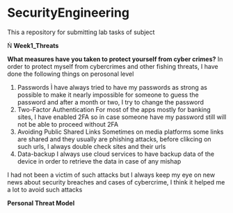 # SecurityEngineering
This a repository for submitting lab tasks of subject

 **Week1_Threats**

**What measures have you taken to protect yourself from cyber crimes?**
In order to protect myself from cybercrimes and other fishing threats, I have done the following things on perosonal level
1) Passwords
   Ì have always tried to have my passwords as strong as possible to make it nearly impossible for someone to guess the password and after a month or two, I try to change the password
2) Two-Factor Authentication
   For most of the apps mostly for banking sites, I have enabled 2FA so in case someone have my password still will not be able to proceed without 2FA
3) Avoiding Public Shared Links
   Sometimes on media platforms some links are shared and they usually are phishing attacks, before clikcing on such urls, I always double check sites and their urls
4) Data-backup
   I always use cloud services to have backup data of the device in order to retrieve the data in case of any mishap 

I had not been a victim of such attacks but I always keep my eye on new news about security breaches and cases of cybercrime, I think it helped me a lot to avoid such attacks

**Personal Threat Model**
